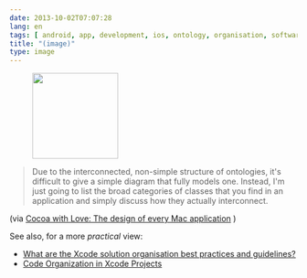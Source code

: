 ```yaml
---
date: 2013-10-02T07:07:28
lang: en
tags: [ android, app, development, ios, ontology, organisation, software, x ray ]
title: "(image)"
type: image
---
```


<figure>
<a
href="https://hugo.ferreira.cc/due-to-the-interconnected-non-simple-structure-of/attachment/366/"
rel="attachment"><img
src="/wp-content/uploads/2013/10/tumblr_mu2fexfQdX1qz82meo1_1280-150x150.png"
width="150" height="150" /></a></figure>

>
> Due to the interconnected, non-simple structure of ontologies, it's
> difficult to give a simple diagram that fully models one. Instead, I'm
> just going to list the broad categories of classes that you find in an
> application and simply discuss how they actually interconnect.

(via [Cocoa with Love: The design of every Mac
application](http://www.cocoawithlove.com/2010/06/design-of-every-mac-application.html)
)

See also, for a more *practical* view:

-   [What are the Xcode solution organisation best practices and
    guidelines?](http://stackoverflow.com/questions/9717203/what-are-the-xcode-solution-organisation-best-practices-and-guidelines)
-   [Code Organization in Xcode
    Projects](http://akosma.com/2009/07/28/code-organization-in-xcode-projects/)

